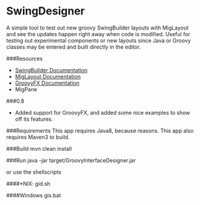 SwingDesigner
===================

A simple tool to test out new groovy SwingBuilder layouts with MigLayout and see the updates happen right away when code is modified.
Useful for testing out experimental components or new layouts since Java or Groovy classes may be entered and built directly in the editor. 

###Resources
- [SwingBuilder Documentation](http://groovy.codehaus.org/Swing+Builder)
- [MigLayout Documentation](http://www.miglayout.com/)
- [GroovyFX Documentation](http://groovyfx.org/docs/index.html)
- MigPane

###0.8
- Added support for GroovyFX, and added some nice examples to show off its features.

###Requirements
This app requires Java8, because reasons.
This app also requires Maven3 to build.

###Build
mvn clean install

###Run
java -jar target/GroovyInterfaceDesigner.jar

or use the shellscripts

####*NIX:
gid.sh

####Windows
gis.bat
